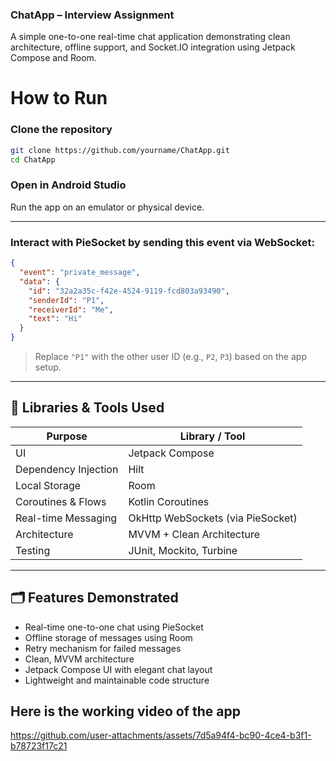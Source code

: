 ### ChatApp – Interview Assignment
A simple one-to-one real-time chat application demonstrating clean architecture, offline support, and Socket.IO integration using Jetpack Compose and Room.
#  How to Run

### Clone the repository

```bash
git clone https://github.com/yourname/ChatApp.git
cd ChatApp
```

### Open in Android Studio

Run the app on an emulator or physical device.

---

### Interact with PieSocket by sending this event via WebSocket:

```json
{
  "event": "private_message",
  "data": {
    "id": "32a2a35c-f42e-4524-9119-fcd803a93490",
    "senderId": "P1",
    "receiverId": "Me",
    "text": "Hi"
  }
}
```

> Replace `"P1"` with the other user ID (e.g., `P2`, `P3`) based on the app setup.

---

## 🧰 Libraries & Tools Used

| Purpose               | Library / Tool             |
|------------------------|-----------------------------|
| UI                     | Jetpack Compose             |
| Dependency Injection   | Hilt                        |
| Local Storage          | Room                        |
| Coroutines & Flows     | Kotlin Coroutines           |
| Real-time Messaging    |OkHttp WebSockets (via PieSocket)   |
| Architecture           | MVVM + Clean Architecture   |
| Testing                | JUnit, Mockito, Turbine     |

---

## 🗂️ Features Demonstrated

- Real-time one-to-one chat using PieSocket  
- Offline storage of messages using Room  
- Retry mechanism for failed messages  
- Clean, MVVM architecture  
- Jetpack Compose UI with elegant chat layout  
- Lightweight and maintainable code structure

## Here is the working video of the app
https://github.com/user-attachments/assets/7d5a94f4-bc90-4ce4-b3f1-b78723f17c21
